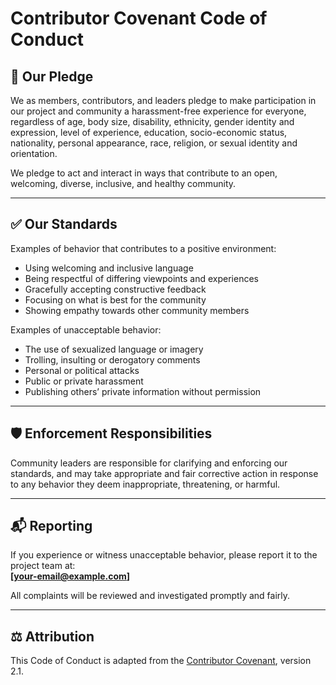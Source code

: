 # Contributor Covenant Code of Conduct

## 🧭 Our Pledge

We as members, contributors, and leaders pledge to make participation in our project and community a harassment-free experience for everyone, regardless of age, body size, disability, ethnicity, gender identity and expression, level of experience, education, socio-economic status, nationality, personal appearance, race, religion, or sexual identity and orientation.

We pledge to act and interact in ways that contribute to an open, welcoming, diverse, inclusive, and healthy community.

---

## ✅ Our Standards

Examples of behavior that contributes to a positive environment:
- Using welcoming and inclusive language
- Being respectful of differing viewpoints and experiences
- Gracefully accepting constructive feedback
- Focusing on what is best for the community
- Showing empathy towards other community members

Examples of unacceptable behavior:
- The use of sexualized language or imagery
- Trolling, insulting or derogatory comments
- Personal or political attacks
- Public or private harassment
- Publishing others’ private information without permission

---

## 🛡️ Enforcement Responsibilities

Community leaders are responsible for clarifying and enforcing our standards, and may take appropriate and fair corrective action in response to any behavior they deem inappropriate, threatening, or harmful.

---

## 📬 Reporting

If you experience or witness unacceptable behavior, please report it to the project team at:  
**[your-email@example.com]**

All complaints will be reviewed and investigated promptly and fairly.

---

## ⚖️ Attribution

This Code of Conduct is adapted from the [Contributor Covenant](https://www.contributor-covenant.org), version 2.1.

